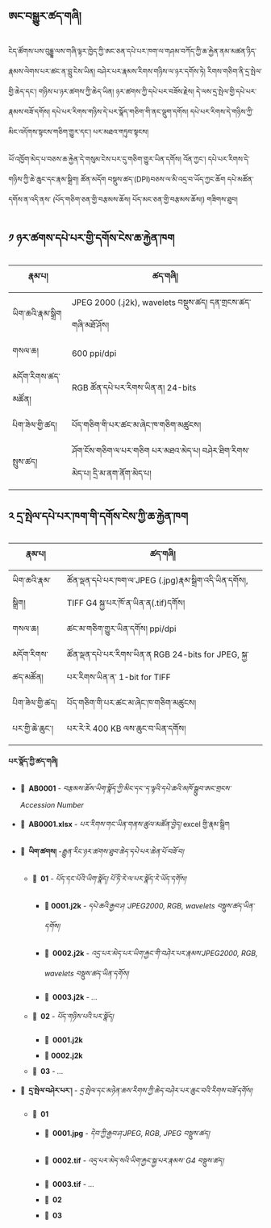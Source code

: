 
## ཨང་བསྒྱུར་ཚད་གཞི།

ངེད་ཚོགས་པས་བུདྡྷ་ལས་གཞི་ལྟར་ཁྱེད་ཀྱི་ཨང་ཅན་དཔེ་པར་ཁག་ལ་གཤམ་བཀོད་ཀྱི་ཆ་རྐྱེན་ནམ་མཚན་ཉིད་རྣམས་ལེགས་པར་ཚང་ན་བླུ་ངེས་ཡིན། བཤེར་པར་རྣམས་རིགས་གཉིས་ལ་ཉར་དགོས་ཏེ། རིགས་གཅིག་ནི་དྲ་སྤེལ་གྱི་ཆེད་དང་། གཉིས་པ་ཉར་ཚགས་ཀྱི་ཆེད་ཡིན། ཉར་ཚགས་ཀྱི་དཔེ་པར་བཟོས་རྗེས། དེ་ལས་དྲ་སྤེལ་གྱི་དཔེ་པར་རྣམས་བཟོ་དགོས། དཔེ་པར་རིགས་གཉིས་དེ་པར་སྣོད་གཅིག་གི་ནང་ལྡུག་དགོས། དཔེ་པར་རིགས་དེ་གཉིས་ཀྱི་མིང་འདོགས་སྟངས་གཅིག་གྱུར་དང་། པར་མཐའ་གཏུབ་སྟངས།

ཡོ་འཁྱོག་མེད་པ་བཅས་ཆ་རྐྱེན་དེ་གསུམ་ངེས་པར་དུ་གཅིག་གྱུར་ཡིན་དགོས། འོན་ཀྱང་། དཔེ་པར་རིགས་དེ་གཉིས་ཀྱི་ཆེ་ཆུང་དང་རྣམ་སྒྲིག། ཚོན་མདོག བསྡུས་ཚད་(DPI)བཅས་ལ་མི་འདྲ་བ་ཡོད་ཀྱང་ཆོག དཔེ་མཚོན་དགོས་ན་འདི་ནས་ (པོད་གཅིག་ཅན་གྱི་བརྩམས་ཆོས། པོད་མང་ཅན་གྱི་བརྩམས་ཆོས།) གཟིགས་ཐུབ།

## ༡ ཉར་ཚགས་དཔེ་པར་གྱི་དགོས་ངེས་ཆ་རྐྱེན་ཁག

| རྣམ་པ། |	ཚད་གཞི། |
| --- | --- |
| ཡིག་ཆའི་རྣམ་སྒྲིག | JPEG 2000 (.j2k), wavelets བསྡུས་ཚད། དན་གྲངས་ཚད་གཞི་མཐོ་ཤོས། |
| གསལ་ཆ། |600 ppi/dpi |
| མདོག་རིགས་ཚད་མཚོན། | RGB ཚོན་དཔེ་པར་རིགས་ཡིན་ན། 24-bits |
| པིག་ཟེལ་གྱི་ཚད། | པོད་གཅིག་གི་པར་ཚང་མ་ཞེང་ཁ་གཅིག་མཚུངས། |
| སྤུས་ཚད། |	ཤོག་ངོས་གཅིག་ལ་པར་གཅིག པར་མཐའ་མེད་པ། བཤེར་ཐིག་རིགས་མེད་པ། དྲི་མ་ནག་ནོག་མེད་པ། |

## ༢ དྲ་སྤེལ་དཔེ་པར་ཁག་གི་དགོས་ངེས་ཀྱི་ཆ་རྐྱེན་ཁག

| རྣམ་པ། | ཚད་གཞི། |
| --- | --- |
| ཡིག་ཆའི་རྣམ་སྒྲིག།| ཚོན་ལྡན་དཔེ་པར་ཁག་ལ་JPEG (.jpg)རྣམ་སྒྲིག་འདི་ཡིན་དགོས།, TIFF G4 སྐྱ་པར་ཁོ་ན་ཡིན་ན(.tif)དགོས། |
| གསལ་ཆ། | ཚང་མ་གཅིག་གྱུར་ཡིན་དགོས། ppi/dpi |
| མདོག་རིགས་ཚད་མཚོན། | ཚོན་ལྡན་དཔེ་པར་རིགས་ཡིན་ན RGB 24-bits for JPEG, སྐྱ་པར་རིགས་ཡིན་ན་ 1-bit for TIFF |
| པིག་ཟེལ་གྱི་ཚད།	| པོད་གཅིག་གི་པར་ཚང་མ་ཞེང་ཁ་གཅིག་མཚུངས། |
| པར་གྱི་ཆེ་ཆུང་། |	པར་རེ་རེ 400 KB ལས་ཆུང་བ་ཡིན་དགོས། |

**པར་སྣོད་ཀྱི་ཚད་གཞི།**

* 📂 **AB0001** *- བརྩམས་ཆོས་ཡིག་སྣོད་ཀྱི་མིང་དང་་ད་ལྟའི་དཔེ་ཆའི་མཁོ་སྒྲུབ་ཨང་གྲངས་Accession Number*

* 📂 **AB0001.xlsx** *- པར་རིགས་གང་ཡིན་གནས་ཚུལ་མཚོན་བྱེད།* excel གྱི་རྣམ་སྒྲིག

* 📂 **ཡིག་ཚགས།** *-རྒྱུན་རིང་ཉར་ཚགས་ཐུབ་ཆེད་དཔེ་པར་ཆེན་པོ་བཟོ་བ།*

	* 📂 **01** *- པོད་དང་པོའི་ཡིག་སྣོད། པོ་ཏི་རེ་ལ་པར་སྣོད་རེ་ཡོད་དགོས།*
	
		* 📂 **0001.j2k** *- དཔེ་ཆའི་རྒྱབ་ཤ ་JPEG2000, RGB, wavelets བསྡུས་ཚད་ཡིན་དགོས།*
		
		* 📂 **0002.j2k** *- འདྲ་པར་མེད་པར་ཡིག་རྐྱང་གི་བཤེར་པར་རྣམས་JPEG2000, RGB, wavelets བསྡུས་ཚད་ཡིན་དགོས།*
		
		* 📂 **0003.j2k** *- ...*
		
	* 📂 **02** *- པོད་གཉིས་པའི་པར་སྣོད།*
	
		* 📂 **0001.j2k**
		
		* 📂 **0002.j2k**
		
	* 📁 **03** *- ...*

* 📂 **དྲ་སྤེལ་བཤེར་པར་།** *- དྲ་སྤེལ་དང་མཉེན་ཆས་རིགས་ཀྱི་ཆེད་བཤེར་པར་ཆུང་བའི་རིགས་བཟོ་དགོས།*

	* 📂 **01**
	
		* 📂 **0001.jpg** *- དེབ་ཀྱི་རྒྱབ་ཤ་JPEG, RGB, JPEG བསྡུས་ཚད།*
		
		* 📂 **0002.tif** *- འདྲ་པར་མེད་སའི་ཡིག་རྐྱང་སྐྱ་པར་རྣམས་ G4 བསྡུས་ཚད།*
		
		* 📂 **0003.tif** *- ...*
		
		* 📁 **02**
		
		* 📁 **03**

